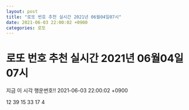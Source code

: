 ```yaml
---
layout: post
title: "로또 번호 추천 실시간 2021년 06월04일07시"
date: 2021-06-03 22:00:02 +0900
categories: 로또
---
```


# 로또 번호 추천 실시간 2021년 06월04일07시

지금 이 시각 행운번호!! 2021-06-03 22:00:02 +0900

 12  39  15  33  17  4 

